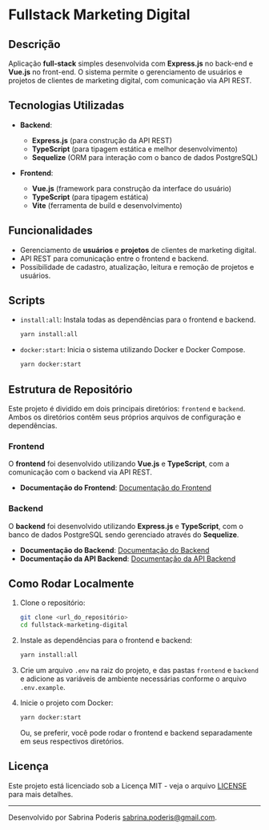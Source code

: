 # Fullstack Marketing Digital

## Descrição

Aplicação **full-stack** simples desenvolvida com **Express.js** no back-end e **Vue.js** no front-end. O sistema permite o gerenciamento de usuários e projetos de clientes de marketing digital, com comunicação via API REST.

## Tecnologias Utilizadas

- **Backend**:
  - **Express.js** (para construção da API REST)
  - **TypeScript** (para tipagem estática e melhor desenvolvimento)
  - **Sequelize** (ORM para interação com o banco de dados PostgreSQL)

- **Frontend**:
  - **Vue.js** (framework para construção da interface do usuário)
  - **TypeScript** (para tipagem estática)
  - **Vite** (ferramenta de build e desenvolvimento)

## Funcionalidades

- Gerenciamento de **usuários** e **projetos** de clientes de marketing digital.
- API REST para comunicação entre o frontend e backend.
- Possibilidade de cadastro, atualização, leitura e remoção de projetos e usuários.

## Scripts

- `install:all`: Instala todas as dependências para o frontend e backend.
  ```bash
  yarn install:all
  ```

- `docker:start`: Inicia o sistema utilizando Docker e Docker Compose.
  ```bash
  yarn docker:start
  ```

## Estrutura de Repositório

Este projeto é dividido em dois principais diretórios: `frontend` e `backend`. Ambos os diretórios contêm seus próprios arquivos de configuração e dependências.

### Frontend
O **frontend** foi desenvolvido utilizando **Vue.js** e **TypeScript**, com a comunicação com o backend via API REST.

- **Documentação do Frontend**: [Documentação do Frontend](./frontend/README.md)

### Backend
O **backend** foi desenvolvido utilizando **Express.js** e **TypeScript**, com o banco de dados PostgreSQL sendo gerenciado através do **Sequelize**.

- **Documentação do Backend**: [Documentação do Backend](./backend/README.md)
- **Documentação da API Backend**: [Documentação da API Backend](./backend/API.md)

## Como Rodar Localmente

1. Clone o repositório:
   ```bash
   git clone <url_do_repositório>
   cd fullstack-marketing-digital
   ```

2. Instale as dependências para o frontend e backend:
   ```bash
   yarn install:all
   ```
3. Crie um arquivo `.env` na raiz do projeto, e das pastas `frontend` e `backend` e adicione as variáveis de ambiente necessárias conforme o arquivo `.env.example`.

3. Inicie o projeto com Docker:
   ```bash
   yarn docker:start
   ```

   Ou, se preferir, você pode rodar o frontend e backend separadamente em seus respectivos diretórios.

## Licença

Este projeto está licenciado sob a Licença MIT - veja o arquivo [LICENSE](LICENSE) para mais detalhes.

---

Desenvolvido por Sabrina Poderis <sabrina.poderis@gmail.com>.